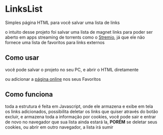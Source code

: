 # LinksList
Simples página HTML para você salvar uma lista de links

o intuito desse projeto foi salvar uma lista de magnet links para poder ser aberto em apps streaming de torrents como o [Stremio](https://strem.io), já que ele não fornece uma lista de favoritos para links externos

## Como usar
você pode salvar o projeto no seu PC, e abrir o HTML diretamente

ou adicionar a [página online](https://lucasliet.github.io/links-list/) nos seus Favoritos

## Como funciona
toda a estrutura é feita em Javascript, onde ele armazena e exibe em tela os links adicionados, possibilita deletar os links que quiser através do botão excluir, e armazena toda a informação por cookies, você pode sair e entrar de novo no navegador que sua lista ainda estará la, **PORÉM** se deletar seus cookies, ou abrir em outro navegador, a lista irá sumir